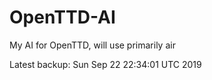 # OpenTTD-AI
My AI for OpenTTD, will use primarily air

Latest backup: Sun Sep 22 22:34:01 UTC 2019
